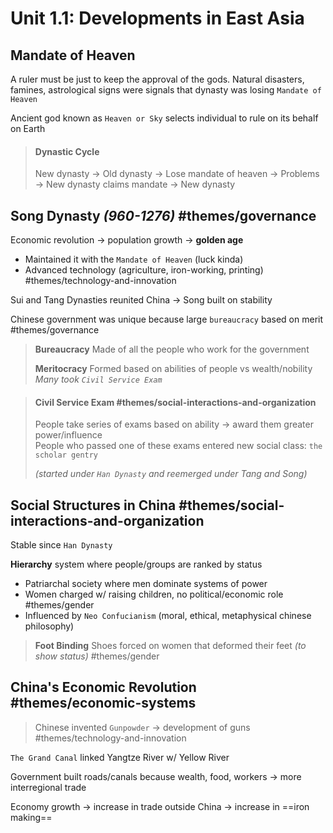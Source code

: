 # Unit 1.1: Developments in East Asia

## Mandate of Heaven

A ruler must be just to keep the approval of the gods. Natural disasters, famines, astrological signs were signals that dynasty was losing `Mandate of Heaven`

Ancient god known as `Heaven or Sky` selects individual to rule on its behalf on Earth

> #### Dynastic Cycle
> 
> New dynasty -> Old dynasty -> Lose mandate of heaven -> Problems -> New dynasty claims mandate -> New dynasty

## Song Dynasty *(960-1276)* #themes/governance 

Economic revolution -> population growth -> **golden age**
- Maintained it with the `Mandate of Heaven` (luck kinda)
- Advanced technology (agriculture, iron-working, printing) #themes/technology-and-innovation 

Sui and Tang Dynasties reunited China -> Song built on stability

Chinese government was unique because large `bureaucracy` based on merit #themes/governance 

> **Bureaucracy** Made of all the people who work for the government
> 
> **Meritocracy** Formed based on abilities of people vs wealth/nobility <br>
> *Many took `Civil Service Exam`*

> #### Civil Service Exam #themes/social-interactions-and-organization 
> 
> People take series of exams based on ability -> award them greater power/influence <br>
> People who passed one of these exams entered new social class: `the scholar gentry`
> 
> *(started under `Han Dynasty` and reemerged under Tang and Song)*

## Social Structures in China #themes/social-interactions-and-organization 

Stable since `Han Dynasty` 

**Hierarchy** system where people/groups are ranked by status

- Patriarchal society where men dominate systems of power
- Women charged w/ raising children, no political/economic role #themes/gender
- Influenced by `Neo Confucianism` (moral, ethical, metaphysical chinese philosophy)

> **Foot Binding** Shoes forced on women that deformed their feet *(to show status)* #themes/gender

## China's Economic Revolution #themes/economic-systems 

> Chinese invented `Gunpowder` -> development of guns #themes/technology-and-innovation

`The Grand Canal` linked Yangtze River w/ Yellow River

Government built roads/canals because wealth, food, workers -> more interregional trade 

Economy growth -> increase in trade outside China -> increase in ==iron making== 